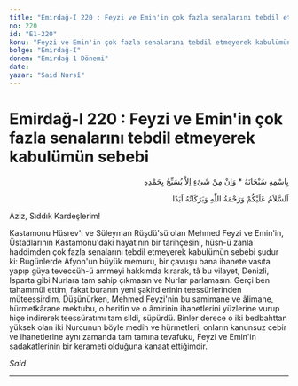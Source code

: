```yaml
---
title: "Emirdağ-I 220 : Feyzi ve Emin'in çok fazla senalarını tebdil etmeyerek kabulümün sebebi"
no: 220
id: "E1-220"
konu: "Feyzi ve Emin'in çok fazla senalarını tebdil etmeyerek kabulümün sebebi"
bolge: "Emirdağ-I"
donem: "Emirdağ 1 Dönemi"
date: 
yazar: "Said Nursî"
---
```


# Emirdağ-I 220 : Feyzi ve Emin'in çok fazla senalarını tebdil etmeyerek kabulümün sebebi

<p class="arabic" dir="rtl" title="Meal: “Subhân Allah’ın adıyla” * “Hiçbir şey yoktur ki O'nu hamd ile tesbih etmesin” [İsrâ 17:44]">بِاسْمِهِ سُبْحَانَهُ * وَاِنْ مِنْ شَىْءٍ اِلاَّ يُسَبِّحُ بِحَمْدِهِ</p>

<p class="arabic" dir="rtl" title="Meal: “Allah’ın selâmı, rahmeti ve bereketleri, ebedî olarak üzerinize olsun.”">اَلسَّلاَمُ عَلَيْكُمْ وَرَحْمَةُ اللّٰهِ وَبَرَكَاتُهُ اَبَدًا</p>

Aziz, Sıddık Kardeşlerim!

Kastamonu Hüsrev'i ve Süleyman Rüşdü'sü olan Mehmed Feyzi ve Emin'in, Üstadlarının Kastamonu'daki hayatının bir tarihçesini, hüsn-ü zanla haddimden çok fazla senalarını tebdil etmeyerek kabulümün sebebi şudur ki: Bugünlerde Afyon'un büyük memuru, bir çavuşu bana ihanete vasıta yapıp güya teveccüh-ü ammeyi hakkımda kırarak, tâ bu vilayet, Denizli, Isparta gibi Nurlara tam sahip çıkmasın ve Nurlar parlamasın. Gerçi ben tahammül ettim, fakat buranın yeni şakirdlerinin teessürlerinden müteessirdim. Düşünürken, Mehmed Feyzi'nin bu samimane ve âlimane, hürmetkârane mektubu, o herifin ve o âmirinin ihanetlerini yüzlerine vurup hiçe indirerek teessüratımı tam sildi, süpürdü. Binler derece o iki bedbahttan yüksek olan iki Nurcunun böyle medih ve hürmetleri, onların kanunsuz cebir ve ihanetlerine aynı zamanda tam tamına tevafuku, Feyzi ve Emin'in sadakatlerinin bir kerameti olduğuna kanaat ettiğimdir.

*Said*

***
